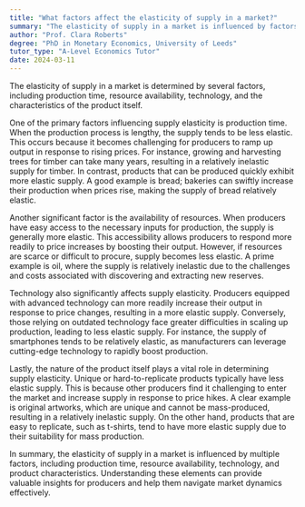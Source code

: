 ```yaml
---
title: "What factors affect the elasticity of supply in a market?"
summary: "The elasticity of supply in a market is influenced by factors such as production time, availability of resources, technology, and the nature of the product."
author: "Prof. Clara Roberts"
degree: "PhD in Monetary Economics, University of Leeds"
tutor_type: "A-Level Economics Tutor"
date: 2024-03-11
---
```


The elasticity of supply in a market is determined by several factors, including production time, resource availability, technology, and the characteristics of the product itself.

One of the primary factors influencing supply elasticity is production time. When the production process is lengthy, the supply tends to be less elastic. This occurs because it becomes challenging for producers to ramp up output in response to rising prices. For instance, growing and harvesting trees for timber can take many years, resulting in a relatively inelastic supply for timber. In contrast, products that can be produced quickly exhibit more elastic supply. A good example is bread; bakeries can swiftly increase their production when prices rise, making the supply of bread relatively elastic.

Another significant factor is the availability of resources. When producers have easy access to the necessary inputs for production, the supply is generally more elastic. This accessibility allows producers to respond more readily to price increases by boosting their output. However, if resources are scarce or difficult to procure, supply becomes less elastic. A prime example is oil, where the supply is relatively inelastic due to the challenges and costs associated with discovering and extracting new reserves.

Technology also significantly affects supply elasticity. Producers equipped with advanced technology can more readily increase their output in response to price changes, resulting in a more elastic supply. Conversely, those relying on outdated technology face greater difficulties in scaling up production, leading to less elastic supply. For instance, the supply of smartphones tends to be relatively elastic, as manufacturers can leverage cutting-edge technology to rapidly boost production.

Lastly, the nature of the product itself plays a vital role in determining supply elasticity. Unique or hard-to-replicate products typically have less elastic supply. This is because other producers find it challenging to enter the market and increase supply in response to price hikes. A clear example is original artworks, which are unique and cannot be mass-produced, resulting in a relatively inelastic supply. On the other hand, products that are easy to replicate, such as t-shirts, tend to have more elastic supply due to their suitability for mass production.

In summary, the elasticity of supply in a market is influenced by multiple factors, including production time, resource availability, technology, and product characteristics. Understanding these elements can provide valuable insights for producers and help them navigate market dynamics effectively.
    
